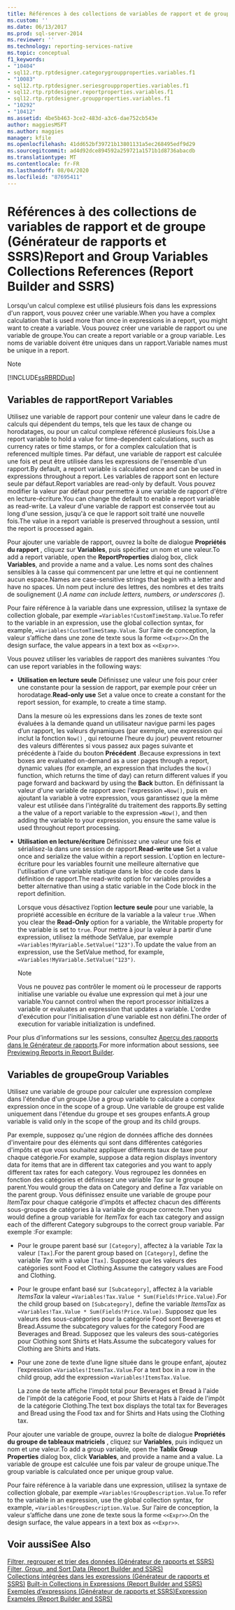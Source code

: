 ```yaml
---
title: Références à des collections de variables de rapport et de groupe (Générateur de rapports et SSRS) | Microsoft Docs
ms.custom: ''
ms.date: 06/13/2017
ms.prod: sql-server-2014
ms.reviewer: ''
ms.technology: reporting-services-native
ms.topic: conceptual
f1_keywords:
- "10404"
- sql12.rtp.rptdesigner.categorygroupproperties.variables.f1
- "10083"
- sql12.rtp.rptdesigner.seriesgroupproperties.variables.f1
- sql12.rtp.rptdesigner.reportproperties.variables.f1
- sql12.rtp.rptdesigner.groupproperties.variables.f1
- "10292"
- "10412"
ms.assetid: 4be5b463-3ce2-483d-a3c6-dae752cb543e
author: maggiesMSFT
ms.author: maggies
manager: kfile
ms.openlocfilehash: 41dd652bf39721b13801131a5ec268495edf9d29
ms.sourcegitcommit: ad4d92dce894592a259721a1571b1d8736abacdb
ms.translationtype: MT
ms.contentlocale: fr-FR
ms.lasthandoff: 08/04/2020
ms.locfileid: "87695411"
---
```

# <a name="report-and-group-variables-collections-references-report-builder-and-ssrs"></a><span data-ttu-id="1d680-102">Références à des collections de variables de rapport et de groupe (Générateur de rapports et SSRS)</span><span class="sxs-lookup"><span data-stu-id="1d680-102">Report and Group Variables Collections References (Report Builder and SSRS)</span></span>
  <span data-ttu-id="1d680-103">Lorsqu'un calcul complexe est utilisé plusieurs fois dans les expressions d'un rapport, vous pouvez créer une variable.</span><span class="sxs-lookup"><span data-stu-id="1d680-103">When you have a complex calculation that is used more than once in expressions in a report, you might want to create a variable.</span></span> <span data-ttu-id="1d680-104">Vous pouvez créer une variable de rapport ou une variable de groupe.</span><span class="sxs-lookup"><span data-stu-id="1d680-104">You can create a report variable or a group variable.</span></span> <span data-ttu-id="1d680-105">Les noms de variable doivent être uniques dans un rapport.</span><span class="sxs-lookup"><span data-stu-id="1d680-105">Variable names must be unique in a report.</span></span>  
  
> [!NOTE]  
>  [!INCLUDE[ssRBRDDup](../../includes/ssrbrddup-md.md)]  
  
## <a name="report-variables"></a><span data-ttu-id="1d680-106">Variables de rapport</span><span class="sxs-lookup"><span data-stu-id="1d680-106">Report Variables</span></span>  
 <span data-ttu-id="1d680-107">Utilisez une variable de rapport pour contenir une valeur dans le cadre de calculs qui dépendent du temps, tels que les taux de change ou horodatages, ou pour un calcul complexe référencé plusieurs fois.</span><span class="sxs-lookup"><span data-stu-id="1d680-107">Use a report variable to hold a value for time-dependent calculations, such as currency rates or time stamps, or for a complex calculation that is referenced multiple times.</span></span> <span data-ttu-id="1d680-108">Par défaut, une variable de rapport est calculée une fois et peut être utilisée dans les expressions de l'ensemble d'un rapport.</span><span class="sxs-lookup"><span data-stu-id="1d680-108">By default, a report variable is calculated once and can be used in expressions throughout a report.</span></span> <span data-ttu-id="1d680-109">Les variables de rapport sont en lecture seule par défaut.</span><span class="sxs-lookup"><span data-stu-id="1d680-109">Report variables are read-only by default.</span></span> <span data-ttu-id="1d680-110">Vous pouvez modifier la valeur par défaut pour permettre à une variable de rapport d'être en lecture-écriture.</span><span class="sxs-lookup"><span data-stu-id="1d680-110">You can change the default to enable a report variable as read-write.</span></span> <span data-ttu-id="1d680-111">La valeur d'une variable de rapport est conservée tout au long d'une session, jusqu'à ce que le rapport soit traité une nouvelle fois.</span><span class="sxs-lookup"><span data-stu-id="1d680-111">The value in a report variable is preserved throughout a session, until the report is processed again.</span></span>  
  
 <span data-ttu-id="1d680-112">Pour ajouter une variable de rapport, ouvrez la boîte de dialogue **Propriétés du rapport** , cliquez sur **Variables**, puis spécifiez un nom et une valeur.</span><span class="sxs-lookup"><span data-stu-id="1d680-112">To add a report variable, open the **ReportProperties** dialog box, click **Variables**, and provide a name and a value.</span></span> <span data-ttu-id="1d680-113">Les noms sont des chaînes sensibles à la casse qui commencent par une lettre et qui ne contiennent aucun espace.</span><span class="sxs-lookup"><span data-stu-id="1d680-113">Names are case-sensitive strings that begin with a letter and have no spaces.</span></span> <span data-ttu-id="1d680-114">Un nom peut inclure des lettres, des nombres et des traits de soulignement (_).</span><span class="sxs-lookup"><span data-stu-id="1d680-114">A name can include letters, numbers, or underscores (_).</span></span>  
  
 <span data-ttu-id="1d680-115">Pour faire référence à la variable dans une expression, utilisez la syntaxe de collection globale, par exemple `=Variables!CustomTimeStamp.Value`.</span><span class="sxs-lookup"><span data-stu-id="1d680-115">To refer to the variable in an expression, use the global collection syntax, for example, `=Variables!CustomTimeStamp.Value`.</span></span> <span data-ttu-id="1d680-116">Sur l’aire de conception, la valeur s’affiche dans une zone de texte sous la forme `<<Expr>>`.</span><span class="sxs-lookup"><span data-stu-id="1d680-116">On the design surface, the value appears in a text box as `<<Expr>>`.</span></span>  
  
 <span data-ttu-id="1d680-117">Vous pouvez utiliser les variables de rapport des manières suivantes :</span><span class="sxs-lookup"><span data-stu-id="1d680-117">You can use report variables in the following ways:</span></span>  
  
-   <span data-ttu-id="1d680-118">**Utilisation en lecture seule** Définissez une valeur une fois pour créer une constante pour la session de rapport, par exemple pour créer un horodatage.</span><span class="sxs-lookup"><span data-stu-id="1d680-118">**Read-only use** Set a value once to create a constant for the report session, for example, to create a time stamp.</span></span>  
  
     <span data-ttu-id="1d680-119">Dans la mesure où les expressions dans les zones de texte sont évaluées à la demande quand un utilisateur navigue parmi les pages d’un rapport, les valeurs dynamiques (par exemple, une expression qui inclut la fonction `Now()` , qui retourne l’heure du jour) peuvent retourner des valeurs différentes si vous passez aux pages suivante et précédente à l’aide du bouton **Précédent** .</span><span class="sxs-lookup"><span data-stu-id="1d680-119">Because expressions in text boxes are evaluated on-demand as a user pages through a report, dynamic values (for example, an expression that includes the `Now()` function, which returns the time of day) can return different values if you page forward and backward by using the **Back** button.</span></span> <span data-ttu-id="1d680-120">En définissant la valeur d'une variable de rapport avec l'expression `=Now()`, puis en ajoutant la variable à votre expression, vous garantissez que la même valeur est utilisée dans l'intégralité du traitement des rapports.</span><span class="sxs-lookup"><span data-stu-id="1d680-120">By setting a the value of a report variable to the expression `=Now()`, and then adding the variable to your expression, you ensure the same value is used throughout report processing.</span></span>  
  
-   <span data-ttu-id="1d680-121">**Utilisation en lecture/écriture** Définissez une valeur une fois et sérialisez-la dans une session de rapport.</span><span class="sxs-lookup"><span data-stu-id="1d680-121">**Read-write use** Set a value once and serialize the value within a report session.</span></span> <span data-ttu-id="1d680-122">L'option en lecture-écriture pour les variables fournit une meilleure alternative que l'utilisation d'une variable statique dans le bloc de code dans la définition de rapport.</span><span class="sxs-lookup"><span data-stu-id="1d680-122">The read-write option for variables provides a better alternative than using a static variable in the Code block in the report definition.</span></span>  
  
     <span data-ttu-id="1d680-123">Lorsque vous désactivez l’option **lecture seule** pour une variable, la propriété accessible en écriture de la variable a la valeur `true` .</span><span class="sxs-lookup"><span data-stu-id="1d680-123">When you clear the **Read-Only** option for a variable, the Writable property for the variable is set to `true`.</span></span> <span data-ttu-id="1d680-124">Pour mettre à jour la valeur à partir d’une expression, utilisez la méthode SetValue, par exemple `=Variables!MyVariable.SetValue("123")`.</span><span class="sxs-lookup"><span data-stu-id="1d680-124">To update the value from an expression, use the SetValue method, for example, `=Variables!MyVariable.SetValue("123")`.</span></span>  
  
    > [!NOTE]  
    >  <span data-ttu-id="1d680-125">Vous ne pouvez pas contrôler le moment où le processeur de rapports initialise une variable ou évalue une expression qui met à jour une variable.</span><span class="sxs-lookup"><span data-stu-id="1d680-125">You cannot control when the report processor initializes a variable or evaluates an expression that updates a variable.</span></span> <span data-ttu-id="1d680-126">L'ordre d'exécution pour l'initialisation d'une variable est non défini.</span><span class="sxs-lookup"><span data-stu-id="1d680-126">The order of execution for variable initialization is undefined.</span></span>  
  
 <span data-ttu-id="1d680-127">Pour plus d’informations sur les sessions, consultez [Aperçu des rapports dans le Générateur de rapports](../report-builder/previewing-reports-in-report-builder.md).</span><span class="sxs-lookup"><span data-stu-id="1d680-127">For more information about sessions, see [Previewing Reports in Report Builder](../report-builder/previewing-reports-in-report-builder.md).</span></span>  
  
## <a name="group-variables"></a><span data-ttu-id="1d680-128">Variables de groupe</span><span class="sxs-lookup"><span data-stu-id="1d680-128">Group Variables</span></span>  
 <span data-ttu-id="1d680-129">Utilisez une variable de groupe pour calculer une expression complexe dans l'étendue d'un groupe.</span><span class="sxs-lookup"><span data-stu-id="1d680-129">Use a group variable to calculate a complex expression once in the scope of a group.</span></span> <span data-ttu-id="1d680-130">Une variable de groupe est valide uniquement dans l'étendue du groupe et ses groupes enfants.</span><span class="sxs-lookup"><span data-stu-id="1d680-130">A group variable is valid only in the scope of the group and its child groups.</span></span>  
  
 <span data-ttu-id="1d680-131">Par exemple, supposez qu'une région de données affiche des données d'inventaire pour des éléments qui sont dans différentes catégories d'impôts et que vous souhaitez appliquer différents taux de taxe pour chaque catégorie.</span><span class="sxs-lookup"><span data-stu-id="1d680-131">For example, suppose a data region displays inventory data for items that are in different tax categories and you want to apply different tax rates for each category.</span></span> <span data-ttu-id="1d680-132">Vous regroupez les données en fonction des catégories et définissez une variable *Tax* sur le groupe parent.</span><span class="sxs-lookup"><span data-stu-id="1d680-132">You would group the data on Category and define a *Tax* variable on the parent group.</span></span> <span data-ttu-id="1d680-133">Vous définissez ensuite une variable de groupe pour *ItemTax* pour chaque catégorie d’impôts et affectez chacun des différents sous-groupes de catégories à la variable de groupe correcte.</span><span class="sxs-lookup"><span data-stu-id="1d680-133">Then you would define a group variable for *ItemTax* for each tax category and assign each of the different Category subgroups to the correct group variable.</span></span> <span data-ttu-id="1d680-134">Par exemple :</span><span class="sxs-lookup"><span data-stu-id="1d680-134">For example:</span></span>  
  
-   <span data-ttu-id="1d680-135">Pour le groupe parent basé sur `[Category]`, affectez à la variable *Tax* la valeur `[Tax]`.</span><span class="sxs-lookup"><span data-stu-id="1d680-135">For the parent group based on `[Category]`, define the variable *Tax* with a value `[Tax]`.</span></span> <span data-ttu-id="1d680-136">Supposez que les valeurs des catégories sont Food et Clothing.</span><span class="sxs-lookup"><span data-stu-id="1d680-136">Assume the category values are Food and Clothing.</span></span>  
  
-   <span data-ttu-id="1d680-137">Pour le groupe enfant basé sur `[Subcategory]`, affectez à la variable *ItemsTax* la valeur `=Variables!Tax.Value * Sum(Fields!Price.Value)`.</span><span class="sxs-lookup"><span data-stu-id="1d680-137">For the child group based on `[Subcategory]`, define the variable *ItemsTax* as `=Variables!Tax.Value * Sum(Fields!Price.Value)`.</span></span> <span data-ttu-id="1d680-138">Supposez que les valeurs des sous-catégories pour la catégorie Food sont Beverages et Bread.</span><span class="sxs-lookup"><span data-stu-id="1d680-138">Assume the subcategory values for the category Food are Beverages and Bread.</span></span> <span data-ttu-id="1d680-139">Supposez que les valeurs des sous-catégories pour Clothing sont Shirts et Hats.</span><span class="sxs-lookup"><span data-stu-id="1d680-139">Assume the subcategory values for Clothing are Shirts and Hats.</span></span>  
  
-   <span data-ttu-id="1d680-140">Pour une zone de texte d’une ligne située dans le groupe enfant, ajoutez l’expression `=Variables!ItemsTax.Value`.</span><span class="sxs-lookup"><span data-stu-id="1d680-140">For a text box in a row in the child group, add the expression `=Variables!ItemsTax.Value`.</span></span>  
  
     <span data-ttu-id="1d680-141">La zone de texte affiche l'impôt total pour Beverages et Bread à l'aide de l'impôt de la catégorie Food, et pour Shirts et Hats à l'aide de l'impôt de la catégorie Clothing.</span><span class="sxs-lookup"><span data-stu-id="1d680-141">The text box displays the total tax for Beverages and Bread using the Food tax and for Shirts and Hats using the Clothing tax.</span></span>  
  
 <span data-ttu-id="1d680-142">Pour ajouter une variable de groupe, ouvrez la boîte de dialogue **Propriétés du groupe de tableaux matriciels** , cliquez sur **Variables**, puis indiquez un nom et une valeur.</span><span class="sxs-lookup"><span data-stu-id="1d680-142">To add a group variable, open the **Tablix Group Properties** dialog box, click **Variables**, and provide a name and a value.</span></span> <span data-ttu-id="1d680-143">La variable de groupe est calculée une fois par valeur de groupe unique.</span><span class="sxs-lookup"><span data-stu-id="1d680-143">The group variable is calculated once per unique group value.</span></span>  
  
 <span data-ttu-id="1d680-144">Pour faire référence à la variable dans une expression, utilisez la syntaxe de collection globale, par exemple `=Variables!GroupDescription.Value`.</span><span class="sxs-lookup"><span data-stu-id="1d680-144">To refer to the variable in an expression, use the global collection syntax, for example, `=Variables!GroupDescription.Value`.</span></span> <span data-ttu-id="1d680-145">Sur l’aire de conception, la valeur s’affiche dans une zone de texte sous la forme `<<Expr>>`.</span><span class="sxs-lookup"><span data-stu-id="1d680-145">On the design surface, the value appears in a text box as `<<Expr>>`.</span></span>  
  
## <a name="see-also"></a><span data-ttu-id="1d680-146">Voir aussi</span><span class="sxs-lookup"><span data-stu-id="1d680-146">See Also</span></span>  
 <span data-ttu-id="1d680-147">[Filtrer, regrouper et trier des données &#40;Générateur de rapports et SSRS&#41;](filter-group-and-sort-data-report-builder-and-ssrs.md) </span><span class="sxs-lookup"><span data-stu-id="1d680-147">[Filter, Group, and Sort Data &#40;Report Builder and SSRS&#41;](filter-group-and-sort-data-report-builder-and-ssrs.md) </span></span>  
 <span data-ttu-id="1d680-148">[Collections intégrées dans les expressions &#40;Générateur de rapports et SSRS&#41;](built-in-collections-in-expressions-report-builder.md) </span><span class="sxs-lookup"><span data-stu-id="1d680-148">[Built-in Collections in Expressions &#40;Report Builder and SSRS&#41;](built-in-collections-in-expressions-report-builder.md) </span></span>  
 [<span data-ttu-id="1d680-149">Exemples d’expressions &#40;Générateur de rapports et SSRS&#41;</span><span class="sxs-lookup"><span data-stu-id="1d680-149">Expression Examples &#40;Report Builder and SSRS&#41;</span></span>](expression-examples-report-builder-and-ssrs.md)  
  
  
